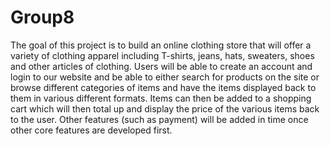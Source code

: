 # Group8

The goal of this project is to build an online clothing store that will offer a variety of clothing apparel including T-shirts, jeans, hats, sweaters, shoes and other articles of clothing. 
Users will be able to create an account and login to our website and be able to either search for products on the site or browse different categories of items and have the items displayed back to them in various different formats. 
Items can then be added to a shopping cart which will then total up and display the price of the various items back to the user.
Other features (such as payment) will be added in time once other core features are developed first.
